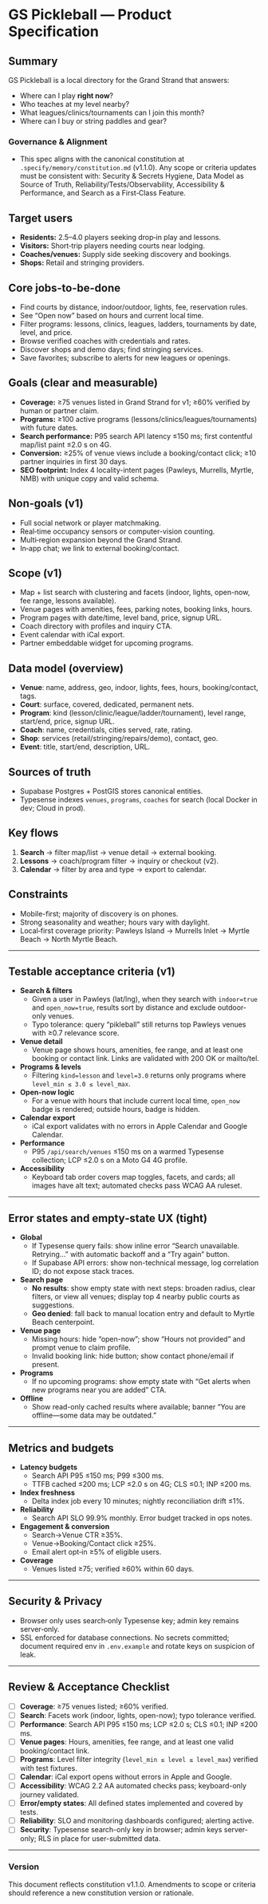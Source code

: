 # GS Pickleball — Product Specification

## Summary
GS Pickleball is a local directory for the Grand Strand that answers:
- Where can I play **right now**?
- Who teaches at my level nearby?
- What leagues/clinics/tournaments can I join this month?
- Where can I buy or string paddles and gear?

### Governance & Alignment
- This spec aligns with the canonical constitution at
  `.specify/memory/constitution.md` (v1.1.0). Any scope or criteria updates must
  be consistent with: Security & Secrets Hygiene, Data Model as Source of Truth,
  Reliability/Tests/Observability, Accessibility & Performance, and Search as a
  First‑Class Feature.

## Target users
- **Residents:** 2.5–4.0 players seeking drop‑in play and lessons.
- **Visitors:** Short‑trip players needing courts near lodging.
- **Coaches/venues:** Supply side seeking discovery and bookings.
- **Shops:** Retail and stringing providers.

## Core jobs-to-be-done
- Find courts by distance, indoor/outdoor, lights, fee, reservation rules.
- See “Open now” based on hours and current local time.
- Filter programs: lessons, clinics, leagues, ladders, tournaments by date, level, and price.
- Browse verified coaches with credentials and rates.
- Discover shops and demo days; find stringing services.
- Save favorites; subscribe to alerts for new leagues or openings.

## Goals (clear and measurable)
- **Coverage:** ≥75 venues listed in Grand Strand for v1; ≥60% verified by human or partner claim.
- **Programs:** ≥100 active programs (lessons/clinics/leagues/tournaments) with future dates.
- **Search performance:** P95 search API latency ≤150 ms; first contentful map/list paint ≤2.0 s on 4G.
- **Conversion:** ≥25% of venue views include a booking/contact click; ≥10 partner inquiries in first 30 days.
- **SEO footprint:** Index 4 locality-intent pages (Pawleys, Murrells, Myrtle, NMB) with unique copy and valid schema.

## Non‑goals (v1)
- Full social network or player matchmaking.
- Real‑time occupancy sensors or computer-vision counting.
- Multi‑region expansion beyond the Grand Strand.
- In‑app chat; we link to external booking/contact.

## Scope (v1)
- Map + list search with clustering and facets (indoor, lights, open-now, fee range, lessons available).
- Venue pages with amenities, fees, parking notes, booking links, hours.
- Program pages with date/time, level band, price, signup URL.
- Coach directory with profiles and inquiry CTA.
- Event calendar with iCal export.
- Partner embeddable widget for upcoming programs.

## Data model (overview)
- **Venue**: name, address, geo, indoor, lights, fees, hours, booking/contact, tags.
- **Court**: surface, covered, dedicated, permanent nets.
- **Program**: kind (lesson/clinic/league/ladder/tournament), level range, start/end, price, signup URL.
- **Coach**: name, credentials, cities served, rate, rating.
- **Shop**: services (retail/stringing/repairs/demo), contact, geo.
- **Event**: title, start/end, description, URL.

## Sources of truth
- Supabase Postgres + PostGIS stores canonical entities.
- Typesense indexes `venues`, `programs`, `coaches` for search (local Docker in
  dev; Cloud in prod).

## Key flows
1) **Search** → filter map/list → venue detail → external booking.
2) **Lessons** → coach/program filter → inquiry or checkout (v2).
3) **Calendar** → filter by area and type → export to calendar.

## Constraints
- Mobile-first; majority of discovery is on phones.
- Strong seasonality and weather; hours vary with daylight.
- Local‑first coverage priority: Pawleys Island → Murrells Inlet → Myrtle Beach
  → North Myrtle Beach.

---

## Testable acceptance criteria (v1)
- **Search & filters**
  - Given a user in Pawleys (lat/lng), when they search with `indoor=true` and `open_now=true`, results sort by distance and exclude outdoor-only venues.
  - Typo tolerance: query “pikleball” still returns top Pawleys venues with ≥0.7 relevance score.
- **Venue detail**
  - Venue page shows hours, amenities, fee range, and at least one booking or contact link. Links are validated with 200 OK or mailto/tel.
- **Programs & levels**
  - Filtering `kind=lesson` and `level=3.0` returns only programs where `level_min ≤ 3.0 ≤ level_max`.
- **Open-now logic**
  - For a venue with hours that include current local time, `open_now` badge is rendered; outside hours, badge is hidden.
- **Calendar export**
  - iCal export validates with no errors in Apple Calendar and Google Calendar.
- **Performance**
  - P95 `/api/search/venues` ≤150 ms on a warmed Typesense collection; LCP ≤2.0 s on a Moto G4 4G profile.
- **Accessibility**
  - Keyboard tab order covers map toggles, facets, and cards; all images have alt text; automated checks pass WCAG AA ruleset.

---

## Error states and empty‑state UX (tight)
- **Global**
  - If Typesense query fails: show inline error “Search unavailable. Retrying…” with automatic backoff and a “Try again” button.
  - If Supabase API errors: show non-technical message, log correlation ID; do not expose stack traces.
- **Search page**
  - **No results**: show empty state with next steps: broaden radius, clear filters, or view all venues; display top 4 nearby public courts as suggestions.
  - **Geo denied**: fall back to manual location entry and default to Myrtle Beach centerpoint.
- **Venue page**
  - Missing hours: hide “open-now”; show “Hours not provided” and prompt venue to claim profile.
  - Invalid booking link: hide button; show contact phone/email if present.
- **Programs**
  - If no upcoming programs: show empty state with “Get alerts when new programs near you are added” CTA.
- **Offline**
  - Show read-only cached results where available; banner “You are offline—some data may be outdated.”

---

## Metrics and budgets
- **Latency budgets**
  - Search API P95 ≤150 ms; P99 ≤300 ms.
  - TTFB cached ≤200 ms; LCP ≤2.0 s on 4G; CLS ≤0.1; INP ≤200 ms.
- **Index freshness**
  - Delta index job every 10 minutes; nightly reconciliation drift ≤1%.
- **Reliability**
  - Search API SLO 99.9% monthly. Error budget tracked in ops notes.
- **Engagement & conversion**
  - Search→Venue CTR ≥35%.
  - Venue→Booking/Contact click ≥25%.
  - Email alert opt‑in ≥5% of eligible users.
- **Coverage**
  - Venues listed ≥75; verified ≥60% within 60 days.

---

## Security & Privacy
- Browser only uses search‑only Typesense key; admin key remains server‑only.
- SSL enforced for database connections. No secrets committed; document required
  env in `.env.example` and rotate keys on suspicion of leak.

---

## Review & Acceptance Checklist
- [ ] **Coverage**: ≥75 venues listed; ≥60% verified.
- [ ] **Search**: Facets work (indoor, lights, open-now); typo tolerance verified.
- [ ] **Performance**: Search API P95 ≤150 ms; LCP ≤2.0 s; CLS ≤0.1; INP ≤200 ms.
- [ ] **Venue pages**: Hours, amenities, fee range, and at least one valid booking/contact link.
- [ ] **Programs**: Level filter integrity (`level_min ≤ level ≤ level_max`) verified with test fixtures.
- [ ] **Calendar**: iCal export opens without errors in Apple and Google.
- [ ] **Accessibility**: WCAG 2.2 AA automated checks pass; keyboard-only journey validated.
- [ ] **Error/empty states**: All defined states implemented and covered by tests.
- [ ] **Reliability**: SLO and monitoring dashboards configured; alerting active.
- [ ] **Security**: Typesense search-only key in browser; admin keys server-only; RLS in place for user-submitted data.

---

### Version
This document reflects constitution v1.1.0. Amendments to scope or criteria
should reference a new constitution version or rationale.
